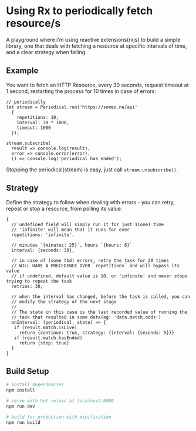 Using Rx to periodically fetch resource/s
=========================================

A playground where i'm using reactive extensions(rxjs) to build a simple library, 
one that deals with fetching a resource at specific intervals of time, and a clear 
strategy when failing.

## Example

You want to fetch an HTTP Resource, every 30 seconds, request timeout at 1 second, 
restarting the process for 10 times in case of errors:

    // periodically
    let stream = Periodical.run('https://someo.ne/api'
      {
        repetitions: 10,
        interval: 30 * 1000,
        timeout: 1000
      });
    
    stream.subscribe(
      result => console.log(result),
      error => console.error(error),
      () => console.log('periodical has ended');
      
Stopping the periodical(stream) is easy, just call `stream.unsubscribe()`.

## Strategy

Define the strategy to follow when dealing with errors - you can retry, repeat or stop
a resource, from polling its value.

    {
      // undefined field will simply run it for just 1(one) time
      // 'infinite' will mean that it runs for ever
      repetitions: 'infinite',

      // minutes `{minutes: 25}`, hours `{hours: 6}`
      interval: {seconds: 30},

      // in case of (some tbd) errors, retry the task for 20 times
      // WILL HAVE A PRECEDENCE OVER `repetitions` and will bypass its value
      // if undefined, default value is 10, or 'infinite' and never stops trying to repeat the task
      retries: 30,

      // when the interval has changed, before the task is called, you can  
      // modify the strategy of the next stage
      //
      // The state in this case is the last recorded value of running the
      // task that resulted in some data(eg: 'data.match.odds')
      onInterval: (periodical, state) => {
       if (result.match.isLive) 
         return {continue: true, strategy: {interval: {seconds: 5}}}
       if (result.match.hasEnded) 
         return {stop: true}
      }
    }

## Build Setup

``` bash
# install dependencies
npm install

# serve with hot reload at localhost:8080
npm run dev

# build for production with minification
npm run build
```
